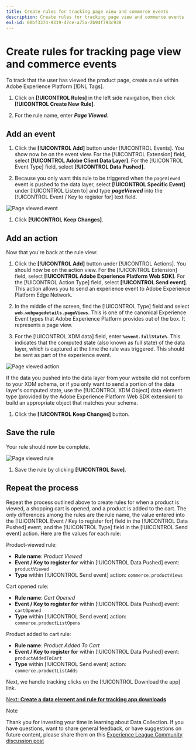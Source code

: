 ```yaml
---
title: Create rules for tracking page view and commerce events
description: Create rules for tracking page view and commerce events
exl-id: 00bf3374-9319-47ce-a75a-2b94f793c938
---
```

# Create rules for tracking page view and commerce events

To track that the user has viewed the product page, create a rule within Adobe Experience Platform [!DNL Tags]. 

1. Click on **[!UICONTROL Rules]** in the left side navigation, then click **[!UICONTROL Create New Rule]**.

1. For the rule name, enter **_Page Viewed_**.

## Add an event

1. Click the **[!UICONTROL Add]** button under [!UICONTROL Events]. You show now be on the event view. For the [!UICONTROL Extension] field, select **[!UICONTROL Adobe Client Data Layer]**. For the [!UICONTROL Event Type] field, select **[!UICONTROL Data Pushed]**.

1. Because you only want this rule to be triggered when the `pageViewed` event is pushed to the data layer, select **[!UICONTROL Specific Event]** under [!UICONTROL Listen to] and type **_pageViewed_** into the [!UICONTROL Event / Key to register for] text field.

![Page viewed event](../assets/page-viewed-event.png)

1. Click **[!UICONTROL Keep Changes]**.

## Add an action

Now that you're back at the rule view:

1. Click the **[!UICONTROL Add]** button under [!UICONTROL Actions]. You should now be on the action view. For the [!UICONTROL Extension] field, select **[!UICONTROL Adobe Experience Platform Web SDK]**. For the [!UICONTROL Action Type] field, select **[!UICONTROL Send event]**. This action allows you to send an experience event to Adobe Experience Platform Edge Network.

1. In the middle of the screen, find the [!UICONTROL Type] field and select **`web.webpagedetails.pageViews`**. This is one of the canonical Experience Event types that Adobe Experience Platform provides out of the box. It represents a page view.

1. For the [!UICONTROL XDM data] field, enter **`%event.fullState%`**. This indicates that the computed state (also known as full state) of the data layer, which is captured at the time the rule was triggered. This should be sent as part of the experience event.

![Page viewed action](../assets/page-viewed-action.png)

If the data you pushed into the data layer from your website did not conform to your XDM schema, or if you only want to send a portion of the data layer's computed state, use the [!UICONTROL XDM Object] data element type (provided by the Adobe Experience Platform Web SDK extension) to build an appropriate object that matches your schema.

1. Click the **[!UICONTROL Keep Changes]** button.

## Save the rule

Your rule should now be complete.

![Page viewed rule](../assets/page-viewed-rule.png)

1. Save the rule by clicking **[!UICONTROL Save]**.

## Repeat the process

Repeat the process outlined above to create rules for when a product is viewed, a shopping cart is opened, and a product is added to the cart. The only differences among the rules are the rule name, the value entered into the [!UICONTROL Event / Key to register for] field in the [!UICONTROL Data Pushed] event, and the [!UICONTROL Type] field in the [!UICONTROL Send event] action. Here are the values for each rule:

Product-viewed rule:

* **Rule name**: _Product Viewed_
* **Event / Key to register for** within [!UICONTROL Data Pushed] event: `productViewed`
* **Type** within [!UICONTROL Send event] action: `commerce.productViews`

Cart opened rule:

* **Rule name**: _Cart Opened_
* **Event / Key to register for** within [!UICONTROL Data Pushed] event: `cartOpened`
* **Type** within [!UICONTROL Send event] action: `commerce.productListOpens`

Product added to cart rule:

* **Rule name**: _Product Added To Cart_
* **Event / Key to register for** within [!UICONTROL Data Pushed] event: `productAddedToCart`
* **Type** within [!UICONTROL Send event] action: `commerce.productListAdds` 

Next, we handle tracking clicks on the [!UICONTROL Download the app] link.

[Next: **Create a data element and rule for tracking app downloads**](create-a-data-element-and-rule-for-tracking-app-downloads.md)

>[!NOTE]
>
>Thank you for investing your time in learning about Data Collection. If you have questions, want to share general feedback, or have suggestions on future content, please share them on this [Experience League Community discussion post](https://experienceleaguecommunities.adobe.com/t5/adobe-experience-platform-launch/tutorial-discussion-use-adobe-experience-platform-data/m-p/543877)

